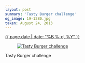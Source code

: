 ```yaml
---
layout: post
summary: 'Tasty Burger challenge'
og_image: 19-1280.jpg
taken: August 24, 2013
---
```


<div class="post">
 <time>
  <a href="/19">
   {{ page.date | date: "%B %-d, %Y" }}
  </a>
 </time>
 <a href="/19">
  <figure data-taken="8/24/2013">
   <img alt="Tasty Burger challenge" sizes="(min-width: 700px) 50vw, calc(100vw - 2rem)" src="{{ site.assets_url }}/19-640.jpg" srcset="{{ site.assets_url }}/19-1280.jpg 1280w, {{ site.assets_url }}/19-960.jpg 960w, {{ site.assets_url }}/19-640.jpg 640w, {{ site.assets_url }}/19-320.jpg 320w"/>
  </figure>
 </a>
 <span>
  Tasty Burger challenge
 </span>
</div>
